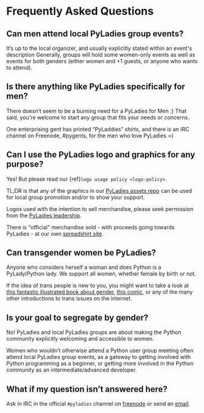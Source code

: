# Frequently Asked Questions

## Can men attend local PyLadies group events?

It’s up to the local organizer, and usually explicitly stated within an event's description Generally, groups will hold some women-only events  as well as events for both genders (either women and +1 guests, or anyone who wants to attend).

## Is there anything like PyLadies specifically for men?

There doesn’t seem to be a burning need for a PyLadies for Men ;) That said, you're welcome to start any group that fits your needs or concerns.

One enterprising gent has printed “PyLaddies” shirts, and there is an IRC channel on Freenode, #pygents, for the men who love PyLadies =)

## Can I use the PyLadies logo and graphics for any purpose?

Yes! But please read our {ref}`logo usage policy <logo-policy>`.

TL;DR is that any of the graphics in our [PyLadies assets repo] can be used for local group promotion and/or to show your support.

Logos used with the intention to sell merchandise, please seek permission from the [PyLadies leadership].

There is "official" merchandise sold - with proceeds going towards PyLadies - at our own [spreadshirt site].

## Can transgender women be PyLadies?

Anyone who considers herself a woman and does Python is a PyLady/Python lady. We support all women, whether female by birth or not.

If the idea of trans people is new to you, you might want to take a look at [this fantastic illustrated book about gender](http://www.thegenderbook.com), [this comic](http://www.roostertailscomic.com/?p=1495), or any of the many other introductions to trans issues on the internet.

## Is your goal to segregate by gender?

No! PyLadies and local PyLadies groups are about making the Python community explicitly welcoming and accessible to women.

Women who wouldn’t otherwise attend a Python user group meeting often attend local PyLadies group events, as a gateway to getting involved with Python programming as a beginner, or getting more involved in the Python community as an intermediate/advanced developer.

## What if my question isn’t answered here?

Ask in IRC in the official `#pyladies` channel on [freenode][irc] or send an [email].

[email]: mailto:info@pyladies.com
[irc]: http://irc.freenode.net
[pyladies assets repo]: https://github.com/pyladies/pyladies-kit
[pyladies leadership]: mailto:info@pyladies.com
[spreadshirt site]: https://shop.spreadshirt.com/pyladies/
